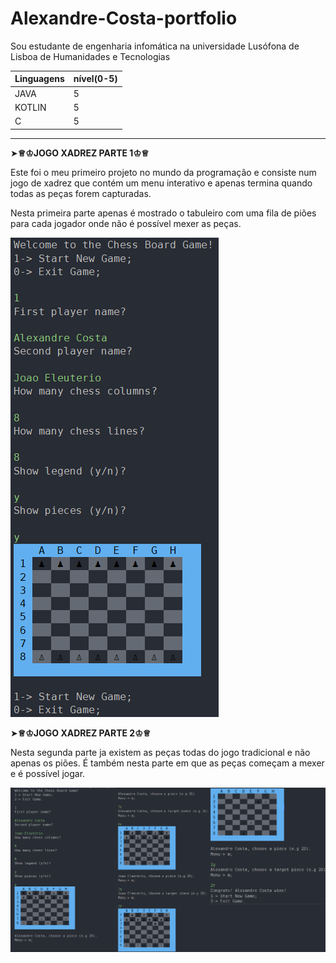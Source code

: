 # Alexandre-Costa-portfolio
Sou estudante de engenharia infomática na universidade Lusófona de Lisboa de Humanidades e Tecnologias

|Linguagens |nível(0-5)|
|-----------|-----|
|JAVA|5|
|KOTLIN|5|
|C|5|
___________________________________________________________________________________________________________________________________________________________________________________
➤**♕♔JOGO XADREZ PARTE 1♔♕**

Este foi o meu primeiro projeto no mundo da programação e consiste num jogo de xadrez que contém um menu interativo e apenas termina quando todas as peças forem capturadas.

Nesta primeira parte apenas é mostrado o tabuleiro com uma fila de piões para cada jogador onde não é possível mexer as peças.

![](/imagens/chess%20parte%201.png)

➤**♕♔JOGO XADREZ PARTE 2♔♕**

Nesta segunda parte ja existem as peças todas do jogo tradicional e não apenas os piões. É também nesta parte em que as peças começam a mexer e é possível jogar.

![](/imagens/chess.png)
